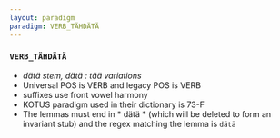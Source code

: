 ```yaml
---
layout: paradigm
paradigm: VERB_TÄHDÄTÄ
---
```

### ` VERB_TÄHDÄTÄ `

* _dätä stem, dätä : tää variations_
* Universal POS is VERB and legacy POS is VERB
* suffixes use front vowel harmony
* KOTUS paradigm used in their dictionary is 73-F
* The lemmas must end in * dätä * (which will be deleted to form an invariant stub) and the regex matching the lemma is ` dätä `
